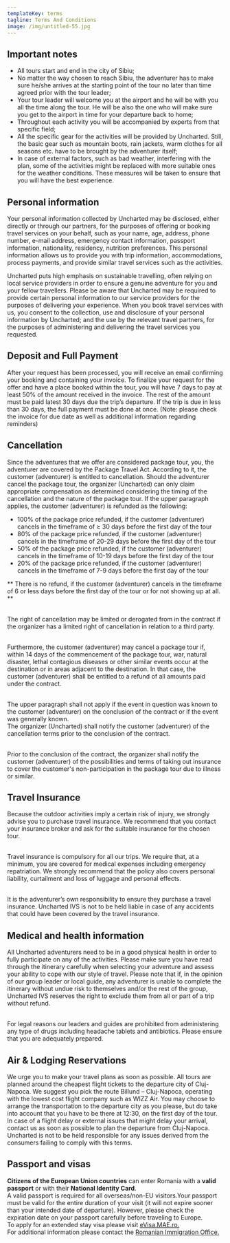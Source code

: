 ```yaml
---
templateKey: terms
tagline: Terms And Conditions
image: /img/untitled-55.jpg
---
```

## Important notes

* All tours start and end in the city of Sibiu;
* No matter the way chosen to reach Sibiu, the adventurer has to make sure he/she arrives at the starting point of the tour no later than time agreed prior with the tour leader;
* Your tour leader will welcome you at the airport and he will be with you all the time along the tour. He will be also the one who will make sure you get to the airport in time for your departure back to home;
* Throughout each activity you will be accompanied by experts from that specific field;
* All the specific gear for the activities will be provided by Uncharted. Still, the basic gear such as mountain boots, rain jackets, warm clothes for all seasons etc. have to be brought by the adventurer itself;
* In case of external factors, such as bad weather, interfering with the plan, some of the activities might be replaced with more suitable ones for the weather conditions. These measures will be taken to ensure that you will have the best experience.

## Personal information

Your personal information collected by Uncharted may be disclosed, either directly or through our partners, for the purposes of offering or booking travel services on your behalf, such as your name, age, address, phone number, e-mail address, emergency contact information, passport information, nationality, residency, nutrition preferences. This personal information allows us to provide you with trip information, accommodations, process payments, and provide similar travel services such as the activities.

Uncharted puts high emphasis on sustainable travelling, often relying on local service providers in order to ensure a genuine adventure for you and your fellow travellers. Please be aware that Uncharted may be required to provide certain personal information to our service providers for the purposes of delivering your experience. When you book travel services with us, you consent to the collection, use and disclosure of your personal information by Uncharted; and the use by the relevant travel partners, for the purposes of administering and delivering the travel services you requested.

## Deposit and Full Payment

After your request has been processed, you will receive an email confirming your booking and containing your invoice. To finalize your request for the offer and have a place booked within the tour, you will have 7 days to pay at least 50% of the amount received in the invoice. The rest of the amount must be paid latest 30 days due the trip’s departure. If the trip is due in less than 30 days, the full payment must be done at once. (Note: please check the invoice for due date as well as additional information regarding reminders)

## Cancellation

Since the adventures that we offer are considered package tour, you, the adventurer are covered by the Package Travel Act. According to it, the customer (adventurer) is entitled to cancellation. Should the adventurer cancel the package tour, the organizer (Uncharted) can only claim appropriate compensation as determined considering the timing of the cancellation and the nature of the package tour. If the upper paragraph applies, the customer (adventurer) is refunded as the following:  

* 100% of the package price refunded, if the customer (adventurer) cancels in the timeframe of ≥ 30 days before the first day of the tour
* 80% of the package price refunded, if the customer (adventurer) cancels in the timeframe of 20-29 days before the first day of the tour  
* 50% of the package price refunded, if the customer (adventurer) cancels in the timeframe of 10-19 days before the first day of the tour 
* 20% of the package price refunded, if the customer (adventurer) cancels in the timeframe of 7-9 days before the first day of the tour

** There is no refund, if the customer (adventurer) cancels in the timeframe of 6 or less days before the first day of the tour or for not showing up at all. **

\
The right of cancellation may be limited or derogated from in the contract if the organizer has a limited right of cancellation in relation to a third party.

\
Furthermore, the customer (adventurer) may cancel a package tour if, within 14 days of the commencement of the package tour, war, natural disaster, lethal contagious diseases or other similar events occur at the destination or in areas adjacent to the destination. In that case, the customer (adventurer) shall be entitled to a refund of all amounts paid under the contract.

\
The upper paragraph shall not apply if the event in question was known to the customer (adventurer) on the conclusion of the contract or if the event was generally known.\
The organizer (Uncharted) shall notify the customer (adventurer) of the cancellation terms prior to the conclusion of the contract.

\
Prior to the conclusion of the contract, the organizer shall notify the customer (adventurer) of the possibilities and terms of taking out insurance to cover the customer's non-participation in the package tour due to illness or similar.

## Travel Insurance

Because the outdoor activities imply a certain risk of injury, we strongly advise you to purchase travel insurance. We recommend that you contact your insurance broker and ask for the suitable insurance for the chosen tour.

\
Travel insurance is compulsory for all our trips. We require that, at a minimum, you are covered for medical expenses including emergency repatriation. We strongly recommend that the policy also covers personal liability, curtailment and loss of luggage and personal effects.

\
It is the adventurer’s own responsibility to ensure they purchase a travel insurance. Uncharted IVS is not to be held liable in case of any accidents that could have been covered by the travel insurance.

## Medical and health information

All Uncharted adventurers need to be in a good physical health in order to fully participate on any of the activities. Please make sure you have read through the itinerary carefully when selecting your adventure and assess your ability to cope with our style of travel. Please note that if, in the opinion of our group leader or local guide, any adventurer is unable to complete the itinerary without undue risk to themselves and/or the rest of the group, Uncharted IVS reserves the right to exclude them from all or part of a trip without refund.

\
For legal reasons our leaders and guides are prohibited from administering any type of drugs including headache tablets and antibiotics. Please ensure that you are adequately prepared.

## Air & Lodging Reservations

We urge you to make your travel plans as soon as possible. All tours are planned around the cheapest flight tickets to the departure city of Cluj-Napoca. We suggest you pick the route Billund – Cluj-Napoca, operating with the lowest cost flight company such as WIZZ Air. You may choose to arrange the transportation to the departure city as you please, but do take into account that you have to be there at 12:30, on the first day of the tour.\
In case of a flight delay or external issues that might delay your arrival, contact us as soon as possible to plan the departure from Cluj-Napoca. Uncharted is not to be held responsible for any issues derived from the consumers failing to comply with this terms.

## Passport and visas

**Citizens of the European Union countries** can enter Romania with a **valid passport** or with their **National Identity Card**.\
A valid passport is required for all overseas/non-EU visitors.Your passport must be valid for the entire duration of your visit (it will not expire sooner than your intended date of departure). However, please check the expiration date on your passport carefully before traveling to Europe.\
To apply for an extended stay visa please visit [eVisa.MAE.ro.](http://evisa.mae.ro/)\
For additional information please contact the [Romanian Immigration Office.](http://igi.mai.gov.ro/en)


